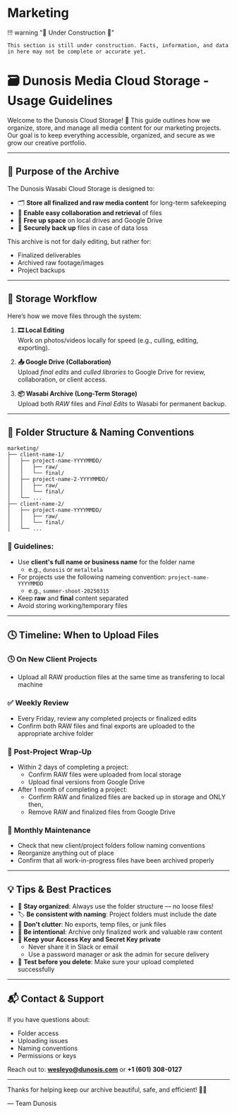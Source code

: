 # Marketing

!!! warning ":construction: Under Construction :construction:"

    This section is still under construction. Facts, information, and data in here may not be complete or accurate yet. 


# 🗃️ Dunosis Media Cloud Storage - Usage Guidelines

Welcome to the Dunosis Cloud Storage! 🎉 This guide outlines how we organize, store, and manage all media content for our marketing projects. Our goal is to keep everything accessible, organized, and secure as we grow our creative portfolio.

---

## 🎯 Purpose of the Archive
The Dunosis Wasabi Cloud Storage is designed to:

- 🗂️ **Store all finalized and raw media content** for long-term safekeeping
- 🤝 **Enable easy collaboration and retrieval** of files
- 💾 **Free up space** on local drives and Google Drive
- 🔐 **Securely back up** files in case of data loss

This archive is not for daily editing, but rather for:

- Finalized deliverables
- Archived raw footage/images
- Project backups

---

## 🔁 Storage Workflow
Here’s how we move files through the system:

1. **🎞️ Local Editing**  
   Work on photos/videos locally for speed (e.g., culling, editing, exporting).

2. **📤 Google Drive (Collaboration)**  
   Upload *final edits* and *culled libraries* to Google Drive for review, collaboration, or client access.

3. **📦 Wasabi Archive (Long-Term Storage)**  
   Upload both *RAW* files and *Final Edits* to Wasabi for permanent backup.

---

## 📁 Folder Structure & Naming Conventions

```
marketing/
├── client-name-1/
│   ├── project-name-YYYYMMDD/
│   │   ├── raw/
│   │   └── final/
│   ├── project-name-2-YYYYMMDD/
│   │   ├── raw/
│   │   └── final/
│   └── ...
├── client-name-2/
│   ├── project-name-YYYYMMDD/
│   │   ├── raw/
│   │   └── final/
│   └── ...
```

### 🧭 Guidelines:
- Use **client's full name or business name** for the folder name
    - e.g., `dunosis` or `metaltela`
- For projects use the following nameing convention: `project-name-YYYYMMDD` 
    - e.g., `summer-shoot-20250315`
- Keep **raw** and **final** content separated
- Avoid storing working/temporary files

---

## 🕓 Timeline: When to Upload Files

### 🕓 **On New Client Projects**
- Upload all RAW production files at the same time as transfering to local machine

### ✅ **Weekly Review**
- Every Friday, review any completed projects or finalized edits
- Confirm both RAW files and final exports are uploaded to the appropriate archive folder

### 🧹 **Post-Project Wrap-Up**
- Within 2 days of completing a project:
    - Confirm RAW files were uploaded from local storage
    - Upload final versions from Google Drive
- After 1 month of completing a project:
    - Confirm RAW and finalized files are backed up in storage and ONLY then,
    - Remove RAW and finalized files from Google Drive

### 🔁 **Monthly Maintenance**
- Check that new client/project folders follow naming conventions
- Reorganize anything out of place
- Confirm that all work-in-progress files have been archived properly

---

## 💡 Tips & Best Practices

- 📁 **Stay organized**: Always use the folder structure — no loose files!
- 🏷️ **Be consistent with naming**: Project folders must include the date
- 🧼 **Don't clutter**: No exports, temp files, or junk files
- 🧠 **Be intentional**: Archive only finalized work and valuable raw content
- 🔐 **Keep your Access Key and Secret Key private**
    - Never share it in Slack or email
    - Use a password manager or ask the admin for secure delivery
- 🧪 **Test before you delete**: Make sure your upload completed successfully

---

## 📬 Contact & Support

If you have questions about:

- Folder access
- Uploading issues
- Naming conventions
- Permissions or keys

Reach out to: **wesleyo@dunosis.com** or **+1 (601) 308-0127**

---

Thanks for helping keep our archive beautiful, safe, and efficient! 💾✨

— Team Dunosis
